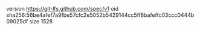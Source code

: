 version https://git-lfs.github.com/spec/v1
oid sha256:56be4afef7a9fbe57cfc2e5052b5429144cc5ff8bafeffc03ccc0444b09025df
size 1528
